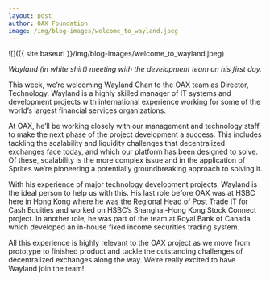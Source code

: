 ```yaml
---
layout: post
author: OAX Foundation
image: /img/blog-images/welcome_to_wayland.jpeg
---
```


![]({{ site.baseurl }}/img/blog-images/welcome_to_wayland.jpeg)

_Wayland (in white shirt) meeting with the development team on his first day._

This week, we’re welcoming Wayland Chan to the OAX team as Director, Technology. Wayland is a highly skilled manager of IT systems and development projects with international experience working for some of the world’s largest financial services organizations.

At OAX, he’ll be working closely with our management and technology staff to make the next phase of the project development a success. This includes tackling the scalability and liquidity challenges that decentralized exchanges face today, and which our platform has been designed to solve. Of these, scalability is the more complex issue and in the application of Sprites we’re pioneering a potentially groundbreaking approach to solving it.

With his experience of major technology development projects, Wayland is the ideal person to help us with this. His last role before OAX was at HSBC here in Hong Kong where he was the Regional Head of Post Trade IT for Cash Equities and worked on HSBC’s Shanghai-Hong Kong Stock Connect project. In another role, he was part of the team at Royal Bank of Canada which developed an in-house fixed income securities trading system.

All this experience is highly relevant to the OAX project as we move from prototype to finished product and tackle the outstanding challenges of decentralized exchanges along the way. We’re really excited to have Wayland join the team!
